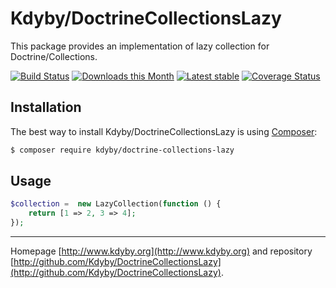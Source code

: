 Kdyby/DoctrineCollectionsLazy
======

This package provides an implementation of lazy collection for Doctrine/Collections.

[![Build Status](https://travis-ci.org/Kdyby/DoctrineCollectionsLazy.svg?branch=master)](https://travis-ci.org/Kdyby/DoctrineCollectionsLazy)
[![Downloads this Month](https://img.shields.io/packagist/dm/kdyby/doctrine-collections-lazy.svg)](https://packagist.org/packages/kdyby/doctrine-collections-lazy)
[![Latest stable](https://img.shields.io/packagist/v/kdyby/doctrine-collections-lazy.svg)](https://packagist.org/packages/kdyby/doctrine-collections-lazy)
[![Coverage Status](https://coveralls.io/repos/github/Kdyby/DoctrineCollectionsLazy/badge.svg?branch=master)](https://coveralls.io/github/Kdyby/DoctrineCollectionsLazy?branch=master)

Installation
------------

The best way to install Kdyby/DoctrineCollectionsLazy is using  [Composer](http://getcomposer.org/):

```sh
$ composer require kdyby/doctrine-collections-lazy
```

Usage
-----

```php
$collection =  new LazyCollection(function () {
	return [1 => 2, 3 => 4];
});
```

-----

Homepage [http://www.kdyby.org](http://www.kdyby.org) and repository [http://github.com/Kdyby/DoctrineCollectionsLazy](http://github.com/Kdyby/DoctrineCollectionsLazy).
